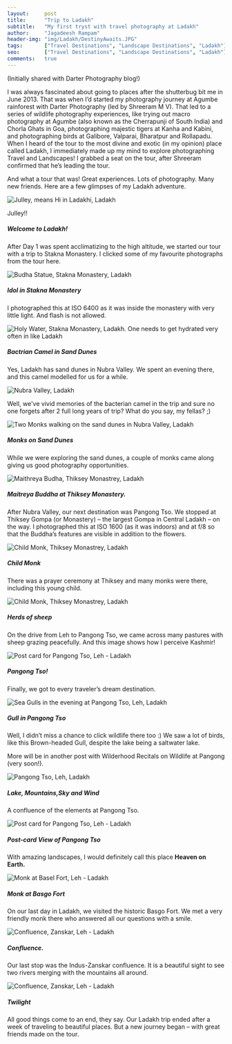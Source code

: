 ```yaml
---
layout:     post
title:      "Trip to Ladakh"
subtitle:   "My first tryst with travel photography at Ladakh"
author:     "Jagadeesh Rampam"
header-img: "img/Ladakh/DestinyAwaits.JPG"
tags:		["Travel Destinations", "Landscape Destinations", "Ladakh"]
seo: 		["Travel Destinations", "Landscape Destinations", "Ladakh"]
comments:   true
---
```


<p>
(Initially shared with Darter Photography blog!)
</p>

<p>
I was always fascinated about going to places after the shutterbug bit me in June 2013. That was when I’d started my photography journey at Agumbe rainforest with Darter Photography (led by Shreeram M V). That led to a series of wildlife photography experiences, like trying out macro photography at Agumbe (also known as the Cherrapunji of South India) and Chorla Ghats in Goa, photographing majestic tigers at Kanha and Kabini, and photographing birds at Galibore, Valparai, Bharatpur and Rollapadu. When I heard of the tour to the most divine and exotic (in my opinion) place called Ladakh, I immediately made up my mind to explore photographing Travel and Landscapes! I grabbed a seat on the tour, after Shreeram confirmed that he’s leading the tour.
</p>

<p>
And what a tour that was! Great experiences. Lots of photography. Many new friends. Here are a few glimpses of my Ladakh adventure.
</p>

<img src="{{ site.baseurl}}/img/Ladakh/Julley1.JPG" alt="Julley, means Hi in Ladakhi, Ladakh ">

<p>
Julley!! <h5>Welcome to Ladakh!</h5> After Day 1 was spent acclimatizing to the high altitude, we started our tour with a trip to Stakna Monastery. I clicked some of my favourite photographs from the tour here.
</p>

<img src="{{ site.baseurl}}/img/Ladakh/IMG_8732.JPG" alt="Budha Statue, Stakna Monastery, Ladakh">

<p>
<h5>Idol in Stakna Monastery</h5> I photographed this at ISO 6400 as it was inside the monastery with very little light. And flash is not allowed.
</p>

<img src="{{ site.baseurl}}/img/Ladakh/Holywater.JPG" alt="Holy Water, Stakna Monastery, Ladakh. One needs to get hydrated very often in  like Ladakh">

<p>
<h5>Bactrian Camel in Sand Dunes</h5> Yes, Ladakh has sand dunes in Nubra Valley. We spent an evening there, and this camel modelled for us for a while.
</p>

<img src="{{ site.baseurl}}/img/Ladakh/IMG_8990.JPG" alt="Nubra Valley, Ladakh">

<p>
Well, we've vivid memories of the bacterian camel in the trip and sure no one forgets after 2 full long years of trip? What do you say, my fellas? ;)
</p>

<img src="{{ site.baseurl}}/img/Ladakh/TwoMonks.jpg" alt="Two Monks walking on the sand dunes in Nubra Valley, Ladakh">

<p>
<h5>Monks on Sand Dunes</h5> While we were exploring the sand dunes, a couple of monks came along giving us good photography opportunities.
</p>


<img src="{{ site.baseurl}}/img/Ladakh/MaithreyaBudha.JPG" alt="Maithreya Budha, Thiksey Monastrey, Ladakh">

<p>
<h5>Maitreya Buddha at Thiksey Monastery.</h5> After Nubra Valley, our next destination was Pangong Tso. We stopped at Thiksey Gompa (or Monastery) – the largest Gompa in Central Ladakh – on the way. I photographed this at ISO 1600 (as it was indoors) and at f/8 so that the Buddha’s features are visible in addition to the flowers.
</p>


<img src="{{ site.baseurl}}/img/Ladakh/ChildMonk.JPG" alt="Child Monk, Thiksey Monastrey, Ladakh">

<p>
<h5>Child Monk</h5> There was a prayer ceremony at Thiksey and many monks were there, including this young child.
</p>

<img src="{{ site.baseurl}}/img/Ladakh/Kashmir.JPG" alt="Child Monk, Thiksey Monastrey, Ladakh">

<p>
<h5>Herds of sheep</h5> On the drive from Leh to Pangong Tso, we came across many pastures with sheep grazing peacefully. And this image shows how I perceive Kashmir!
</p>

<img src="{{ site.baseurl}}/img/Ladakh/IMG_9259.JPG" alt="Post card for Pangong Tso, Leh - Ladakh">

<p>
<h5>Pangong Tso!</h5> Finally, we got to every traveler’s dream destination.
</p>

<img src="{{ site.baseurl}}/img/Ladakh/SeaGulls.JPG" alt="Sea Gulls in the evening at Pangong Tso, Leh, Ladakh">

<p>
<h5>Gull in Pangong Tso</h5> Well, I didn’t miss a chance to click wildlife there too :) We saw a lot of birds, like this Brown-headed Gull, despite the lake being a saltwater lake.
</p>

<p>
More will be in another post with Wilderhood Recitals on Wildlife at Pangong (very soon!).
</p>

<img src="{{ site.baseurl}}/img/Ladakh/IMG_9259.JPG" alt="Pangong Tso, Leh, Ladakh">

<p>
<h5>Lake, Mountains,Sky and Wind</h5> A confluence of the elements at Pangong Tso.
</p>

<img src="{{ site.baseurl}}/img/Ladakh/PostCardforPangongTso.JPG" alt="Post card for Pangong Tso, Leh - Ladakh">

<p>
<h5>Post-card View of Pangong Tso</h5> With amazing landscapes, I would definitely call this place <strong>Heaven on Earth.</strong>
</p>

<img src="{{ site.baseurl}}/img/Ladakh/MonkBaselFort.JPG" alt="Monk at Basel Fort, Leh - Ladakh">

<p>
<h5>Monk at Basgo Fort</h5> On our last day in Ladakh, we visited the historic Basgo Fort. We met a very friendly monk there who answered all our questions with a smile.
</p>

<img src="{{ site.baseurl}}/img/Ladakh/Confluence.JPG" alt="Confluence, Zanskar, Leh - Ladakh">

<p>
<h5>Confluence.</h5> Our last stop was the Indus-Zanskar confluence. It is a beautiful sight to see two rivers merging with the mountains all around.
</p>

<img src="{{ site.baseurl}}/img/Ladakh/Twilight.JPG" alt="Confluence, Zanskar, Leh - Ladakh">

<p>
<h5>Twilight</h5> All good things come to an end, they say. Our Ladakh trip ended after a week of traveling to beautiful places. But a new journey began – with great friends made on the tour.
</p>


